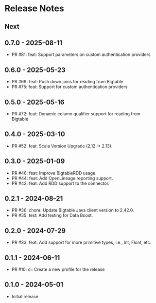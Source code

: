 # Release Notes

## Next

## 0.7.0 - 2025-08-11

* PR #81: feat: Support parameters on custom authentication providers

## 0.6.0 - 2025-05-23

* PR #69: feat: Push down joins for reading from Bigtable
* PR #75: feat: Support for custom authentication providers

## 0.5.0 - 2025-05-16

* PR #72: feat: Dynamic column qualifier support for reading from Bigtable

## 0.4.0 - 2025-03-10

* PR #52: feat: Scala Version Upgrade (2.12 -> 2.13).

## 0.3.0 - 2025-01-09

* PR #46: feat: Improve BigtableRDD usage.
* PR #44: feat: Add OpenLineage reporting support.
* PR #42: feat: Add RDD support to the connector.

## 0.2.1 - 2024-08-21

* PR #36: chore: Update Bigtable Java client version to 2.42.0.
* PR #35: test: Add testing for Data Boost.

## 0.2.0 - 2024-07-29

* PR #33: feat: Add support for more primitive types, i.e., Int, Float, etc.

## 0.1.1 - 2024-06-11

* PR #10: ci: Create a new profile for the release

## 0.1.0 - 2024-05-01

* Initial release
